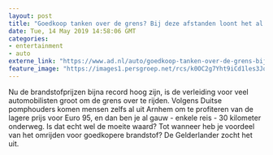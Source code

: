 ```yaml
---
layout: post
title: "Goedkoop tanken over de grens? Bij deze afstanden loont het al om ervoor om te rijden"
date: Tue, 14 May 2019 14:58:06 GMT
categories: 
- entertainment 
- auto 
externe_link: "https://www.ad.nl/auto/goedkoop-tanken-over-de-grens-bij-deze-afstanden-loont-het-al-om-ervoor-om-te-rijden~a79600f0/"
feature_image: "https://images1.persgroep.net/rcs/k0OC2g7Yht9iCd1les3JqrYdQuI/diocontent/148119748/_fitwidth/400/?appId=21791a8992982cd8da851550a453bd7f&quality=0.7"
---
```


Nu de brandstofprijzen bijna record hoog zijn, is de verleiding voor veel automobilisten groot om de grens over te rijden. Volgens Duitse pomphouders komen mensen zelfs al uit Arnhem om te profiteren van de lagere prijs voor Euro 95, en dan ben je al gauw - enkele reis - 30 kilometer onderweg. Is dat echt wel de moeite waard? Tot wanneer heb je voordeel van het omrijden voor goedkopere brandstof? De Gelderlander zocht het uit.
